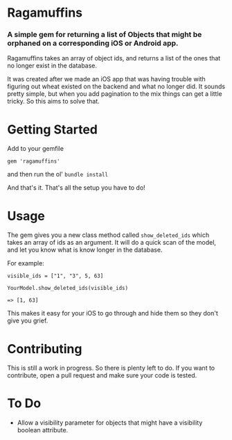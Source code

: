 Ragamuffins
============

### A simple gem for returning a list of Objects that might be orphaned on a corresponding iOS or Android app.

Ragamuffins takes an array of object ids, and returns a list of the ones that no longer exist in the database.

It was created after we made an iOS app that was having trouble with figuring out wheat existed on the backend and what no longer did. It sounds pretty simple, but when you add pagination to the mix things can get a little tricky. So this aims to solve that.

Getting Started
===============

Add to your gemfile

`gem 'ragamuffins'`

and then run the ol' `bundle install`

And that's it. That's all the setup you have to do!

Usage
=====

The gem gives you a new class method called `show_deleted_ids` which takes an array of ids as an argument. It will do a quick scan of the model, and let you know what is know longer in the database.

For example:

```
visible_ids = ["1", "3", 5, 63]

YourModel.show_deleted_ids(visible_ids)

=> [1, 63]
```

This makes it easy for your iOS to go through and hide them so they don't give you grief.

Contributing
============

This is still a work in progress. So there is plenty left to do. If you want to contribute, open a pull request and make sure your code is tested.


To Do
=====

* Allow a visibility parameter for objects that might have a visibility boolean attribute.


